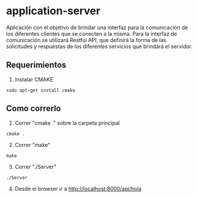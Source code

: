 # application-server
Aplicación con el objetivo de brindar una interfaz para la comunicación de los diferentes clientes que se conecten a la misma. Para la interfaz de comunicación se utilizará Restful API, que definirá la forma de las solicitudes y respuestas de los diferentes servicios que brindará el servidor.


## Requerimientos

1. Instalar CMAKE
  ```
  sudo apt-get install cmake
  ```

## Como correrlo

1. Correr "cmake ." sobre la carpeta principal
  ```
  cmake .
  ```

2. Correr "make"
  ```
  make
  ```

3. Correr "./Server"
  ```
  ./Server
  ```

4. Desde el browser ir a <http://localhost:8000/api/hola>

